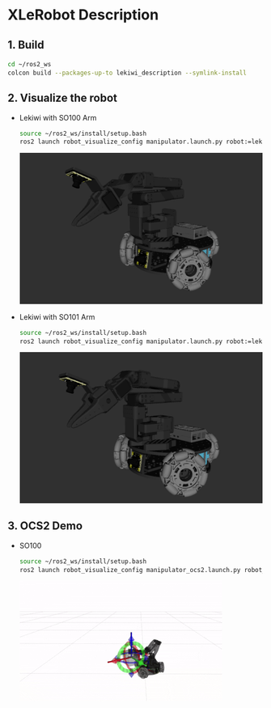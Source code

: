 # XLeRobot Description

## 1. Build
```bash
cd ~/ros2_ws
colcon build --packages-up-to lekiwi_description --symlink-install
```

## 2. Visualize the robot

* Lekiwi with SO100 Arm
    ```bash
    source ~/ros2_ws/install/setup.bash
    ros2 launch robot_visualize_config manipulator.launch.py robot:=lekiwi
    ```
  ![lekiwi_100](../../.images/lekiwi_100.png)

* Lekiwi with SO101 Arm
    ```bash
    source ~/ros2_ws/install/setup.bash
    ros2 launch robot_visualize_config manipulator.launch.py robot:=lekiwi  arm_type:=so101
    ```
  ![lekiwi_101](../../.images/lekiwi_101.png)

## 3. OCS2 Demo

* SO100
  ```bash
  source ~/ros2_ws/install/setup.bash
  ros2 launch robot_visualize_config manipulator_ocs2.launch.py robot_name:=lekiwi
  ```

  ![lekiwi_ocs2](../../.images/lekiwi_ocs2.gif)
